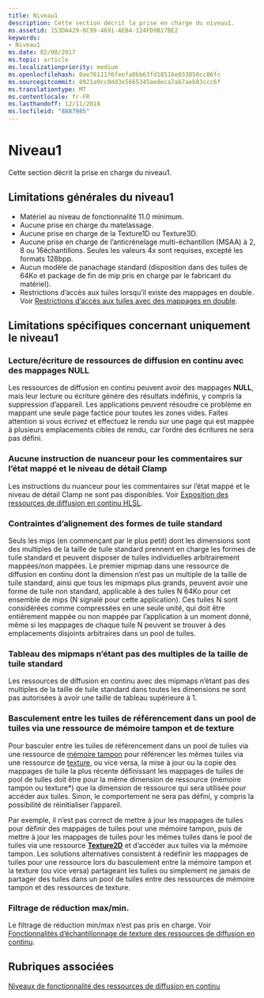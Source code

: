 ```yaml
---
title: Niveau1
description: Cette section décrit la prise en charge du niveau1.
ms.assetid: 153DA429-0C99-4691-AEB4-124FD9B17BE2
keywords:
- Niveau1
ms.date: 02/08/2017
ms.topic: article
ms.localizationpriority: medium
ms.openlocfilehash: 0ae76111f6feefa0bb63fd18516e033050cc06fc
ms.sourcegitcommit: 8921a9cc0dd3e5665345ae8eca7ab7aeb83ccc6f
ms.translationtype: MT
ms.contentlocale: fr-FR
ms.lasthandoff: 12/11/2018
ms.locfileid: "8887985"
---
```

# <a name="tier-1"></a>Niveau1


Cette section décrit la prise en charge du niveau1.

## <a name="span-idtier1generallimitationsspanspan-idtier1generallimitationsspanspan-idtier1generallimitationsspantier-1-general-limitations"></a><span id="Tier_1_general_limitations"></span><span id="tier_1_general_limitations"></span><span id="TIER_1_GENERAL_LIMITATIONS"></span>Limitations générales du niveau1


-   Matériel au niveau de fonctionnalité 11.0 minimum.
-   Aucune prise en charge du matelassage.
-   Aucune prise en charge de la Texture1D ou Texture3D.
-   Aucune prise en charge de l’anticrénelage multi-échantillon (MSAA) à 2, 8 ou 16échantillons. Seules les valeurs 4x sont requises, excepté les formats 128bpp.
-   Aucun modèle de panachage standard (disposition dans des tuiles de 64Ko et package de fin de mip pris en charge par le fabricant du matériel).
-   Restrictions d’accès aux tuiles lorsqu’il existe des mappages en double. Voir [Restrictions d’accès aux tuiles avec des mappages en double](tile-access-limitations-with-duplicate-mappings.md).

## <a name="span-idspecificlimitationsaffectingtier1onlyspanspan-idspecificlimitationsaffectingtier1onlyspanspan-idspecificlimitationsaffectingtier1onlyspanspecific-limitations-affecting-tier-1-only"></a><span id="Specific_limitations_affecting_tier_1_only"></span><span id="specific_limitations_affecting_tier_1_only"></span><span id="SPECIFIC_LIMITATIONS_AFFECTING_TIER_1_ONLY"></span>Limitations spécifiques concernant uniquement le niveau1


### <a name="span-idreadingwritingtostreamingresourcesthathavenullmappingsspanspan-idreadingwritingtostreamingresourcesthathavenullmappingsspanspan-idreadingwritingtostreamingresourcesthathavenullmappingsspanreadingwriting-to-streaming-resources-that-have-null-mappings"></a><span id="Reading_writing_to_streaming_resources_that_have_NULL_mappings"></span><span id="reading_writing_to_streaming_resources_that_have_null_mappings"></span><span id="READING_WRITING_TO_STREAMING_RESOURCES_THAT_HAVE_NULL_MAPPINGS"></span>Lecture/écriture de ressources de diffusion en continu avec des mappages NULL

Les ressources de diffusion en continu peuvent avoir des mappages **NULL**, mais leur lecture ou écriture génère des résultats indéfinis, y compris la suppression d’appareil. Les applications peuvent résoudre ce problème en mappant une seule page factice pour toutes les zones vides. Faites attention si vous écrivez et effectuez le rendu sur une page qui est mappée à plusieurs emplacements cibles de rendu, car l’ordre des écritures ne sera pas défini.

### <a name="span-idnoshaderinstructionsforclampinglodandmappedstatusfeedbackspanspan-idnoshaderinstructionsforclampinglodandmappedstatusfeedbackspanspan-idnoshaderinstructionsforclampinglodandmappedstatusfeedbackspanno-shader-instructions-for-clamping-lod-and-mapped-status-feedback"></a><span id="No_shader_instructions_for_clamping_LOD_and_mapped_status_feedback"></span><span id="no_shader_instructions_for_clamping_lod_and_mapped_status_feedback"></span><span id="NO_SHADER_INSTRUCTIONS_FOR_CLAMPING_LOD_AND_MAPPED_STATUS_FEEDBACK"></span>Aucune instruction de nuanceur pour les commentaires sur l’état mappé et le niveau de détail Clamp

Les instructions du nuanceur pour les commentaires sur l’état mappé et le niveau de détail Clamp ne sont pas disponibles. Voir [Exposition des ressources de diffusion en continu HLSL](hlsl-streaming-resources-exposure.md).

### <a name="span-idalignmentconstraintsforstandardtileshapesspanspan-idalignmentconstraintsforstandardtileshapesspanspan-idalignmentconstraintsforstandardtileshapesspanalignment-constraints-for-standard-tile-shapes"></a><span id="Alignment_constraints_for_standard_tile_shapes"></span><span id="alignment_constraints_for_standard_tile_shapes"></span><span id="ALIGNMENT_CONSTRAINTS_FOR_STANDARD_TILE_SHAPES"></span>Contraintes d’alignement des formes de tuile standard

Seuls les mips (en commençant par le plus petit) dont les dimensions sont des multiples de la taille de tuile standard prennent en charge les formes de tuile standard et peuvent disposer de tuiles individuelles arbitrairement mappées/non mappées. Le premier mipmap dans une ressource de diffusion en continu dont la dimension n’est pas un multiple de la taille de tuile standard, ainsi que tous les mipmaps plus grands, peuvent avoir une forme de tuile non standard, applicable à des tuiles N 64Ko pour cet ensemble de mips (N signalé pour cette application). Ces tuiles N sont considérées comme compressées en une seule unité, qui doit être entièrement mappée ou non mappée par l’application à un moment donné, même si les mappages de chaque tuile N peuvent se trouver à des emplacements disjoints arbitraires dans un pool de tuiles.

### <a name="span-idarrayofmipmapsthatarentamultipleofstandardtilesizespanspan-idarrayofmipmapsthatarentamultipleofstandardtilesizespanspan-idarrayofmipmapsthatarentamultipleofstandardtilesizespanarray-of-mipmaps-that-arent-a-multiple-of-standard-tile-size"></a><span id="Array_of_mipmaps_that_aren_t_a_multiple_of_standard_tile_size"></span><span id="array_of_mipmaps_that_aren_t_a_multiple_of_standard_tile_size"></span><span id="ARRAY_OF_MIPMAPS_THAT_AREN_T_A_MULTIPLE_OF_STANDARD_TILE_SIZE"></span>Tableau des mipmaps n’étant pas des multiples de la taille de tuile standard

Les ressources de diffusion en continu avec des mipmaps n’étant pas des multiples de la taille de tuile standard dans toutes les dimensions ne sont pas autorisées à avoir une taille de tableau supérieure à 1.

### <a name="span-idswitchingbetweenreferencingtilesinatilepoolviaabufferandtextureresourcespanspan-idswitchingbetweenreferencingtilesinatilepoolviaabufferandtextureresourcespanspan-idswitchingbetweenreferencingtilesinatilepoolviaabufferandtextureresourcespanswitching-between-referencing-tiles-in-a-tile-pool-via-a-buffer-and-texture-resource"></a><span id="Switching_between_referencing_tiles_in_a_tile_pool_via_a_Buffer_and_Texture_resource"></span><span id="switching_between_referencing_tiles_in_a_tile_pool_via_a_buffer_and_texture_resource"></span><span id="SWITCHING_BETWEEN_REFERENCING_TILES_IN_A_TILE_POOL_VIA_A_BUFFER_AND_TEXTURE_RESOURCE"></span>Basculement entre les tuiles de référencement dans un pool de tuiles via une ressource de mémoire tampon et de texture

Pour basculer entre les tuiles de référencement dans un pool de tuiles via une ressource de [mémoire tampon](introduction-to-buffers.md) pour référencer les mêmes tuiles via une ressource de [texture](introduction-to-textures.md), ou vice versa, la mise à jour ou la copie des mappages de tuile la plus récente définissant les mappages de tuiles de pool de tuiles doit être pour la même dimension de ressource (mémoire tampon ou texture\*) que la dimension de ressource qui sera utilisée pour accéder aux tuiles. Sinon, le comportement ne sera pas défini, y compris la possibilité de réinitialiser l’appareil.

Par exemple, il n’est pas correct de mettre à jour les mappages de tuiles pour définir des mappages de tuiles pour une mémoire tampon, puis de mettre à jour les mappages de tuiles pour les mêmes tuiles dans le pool de tuiles via une ressource [**Texture2D**](https://msdn.microsoft.com/library/windows/desktop/ff471525) et d’accéder aux tuiles via la mémoire tampon. Les solutions alternatives consistent à redéfinir les mappages de tuiles pour une ressource lors du basculement entre la mémoire tampon et la texture (ou vice versa) partageant les tuiles ou simplement ne jamais de partager des tuiles dans un pool de tuiles entre des ressources de mémoire tampon et des ressources de texture.

### <a name="span-idminmaxreductionfilteringspanspan-idminmaxreductionfilteringspanspan-idminmaxreductionfilteringspanminmax-reduction-filtering"></a><span id="Min_Max_reduction_filtering"></span><span id="min_max_reduction_filtering"></span><span id="MIN_MAX_REDUCTION_FILTERING"></span>Filtrage de réduction max/min.

Le filtrage de réduction min/max n’est pas pris en charge. Voir [Fonctionnalités d’échantillonnage de texture des ressources de diffusion en continu](streaming-resources-texture-sampling-features.md).

## <a name="span-idrelated-topicsspanrelated-topics"></a><span id="related-topics"></span>Rubriques associées


[Niveaux de fonctionnalité des ressources de diffusion en continu](streaming-resources-features-tiers.md)

 

 




